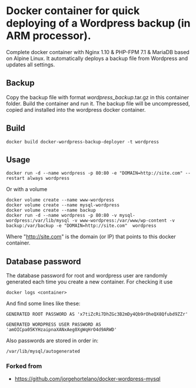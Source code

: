 # Docker container for quick deploying of a Wordpress backup (in ARM processor).

Complete docker container with Nginx 1.10 & PHP-FPM 7.1 & MariaDB based on Alpine Linux.
It automatically deploys a backup file from Wordpress and updates all settings.

## Backup
Copy the backup file with format <name>_wordpress_backup_<date>.tar.gz in this container folder. Build the container and run it. The backup file will be uncompressed, copied and installed into the wordpress docker container. 

## Build

    docker build docker-wordpress-backup-deployer -t wordpress

## Usage

    docker run -d --name wordpress -p 80:80 -e "DOMAIN=http://site.com" --restart always wordpress
    
Or with a volume

    docker volume create --name www-wordpress
    docker volume create --name mysql-wordpress    
    docker volume create --name backup
    docker run -d --name wordpress -p 80:80 -v mysql-wordpress:/var/lib/mysql -v www-wordpress:/var/www/wp-content -v backup:/var/backup -e "DOMAIN=http://site.com"  wordpress
    
Where "http://site.com" is the domain (or IP) that points to this docker container. 
    
## Database password
The database password for root and wordpress user are randomly generated each time you create a new container. For checking it use

    docker logs <container>

And find some lines like these:

    GENERATED ROOT PASSWORD AS 'x7tiZcRi7DhZGc3B2mDy4Qb9rOheQX8Qfubd9ZZr'
    
    GENERATED WORDPRESS USER PASSWORD AS 'amOICpa05KYHzaipnaXANxAeg0XgWqHrO4d9ARWD'
    
Also passwords are stored in order in:
    
    /var/lib/mysql/autogenerated

### Forked from
* https://github.com/jorgehortelano/docker-wordpress-mysql


